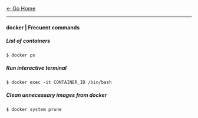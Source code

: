 [&#8592; Go Home](../README.md)

---

#### docker | Frecuent commands

##### List of containers
```
$ docker ps
```

##### Run interactive terminal
```
$ docker exec -it CONTAINER_ID /bin/bash
```

##### Clean unnecessary images from docker
```
$ docker system prune
```
